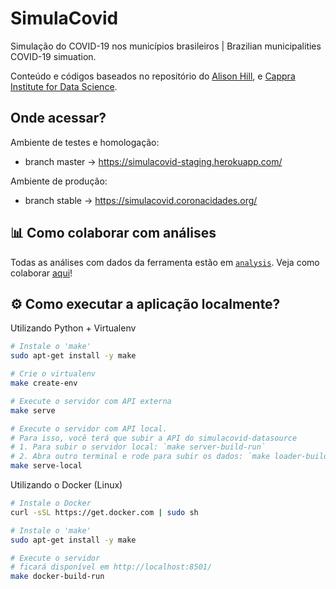 # SimulaCovid

Simulação do COVID-19 nos municípios brasileiros | Brazilian municipalities COVID-19 simuation.

Conteúdo e códigos baseados no repositório do <a href="https://github.com/alsnhll/SEIR_COVID19">Alison Hill</a>, e <a href="https://www.cappra.institute">Cappra Institute for Data Science</a>.

## Onde acessar?

Ambiente de testes e homologação:
- branch master -> https://simulacovid-staging.herokuapp.com/

Ambiente de produção:
- branch stable -> https://simulacovid.coronacidades.org/

## 📊 Como colaborar com análises

Todas as análises com dados da ferramenta estão em [`analysis`](/analysis). Veja como colaborar [aqui](/src/analysis/README.md)!


## ⚙️ Como executar a aplicação localmente?

Utilizando Python + Virtualenv

```bash
# Instale o 'make'
sudo apt-get install -y make

# Crie o virtualenv
make create-env

# Execute o servidor com API externa
make serve

# Execute o servidor com API local. 
# Para isso, você terá que subir a API do simulacovid-datasource
# 1. Para subir o servidor local: `make server-build-run`
# 2. Abra outro terminal e rode para subir os dados: `make loader-build-run`
make serve-local
```

Utilizando o Docker (Linux)

```bash
# Instale o Docker
curl -sSL https://get.docker.com | sudo sh

# Instale o 'make'
sudo apt-get install -y make

# Execute o servidor
# ficará disponível em http://localhost:8501/
make docker-build-run
```
